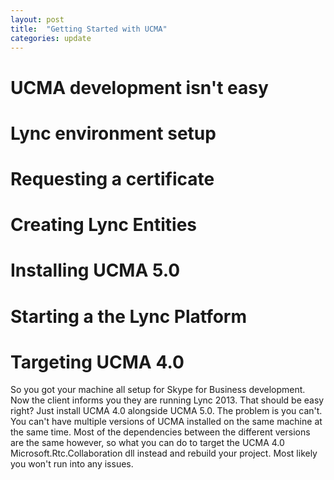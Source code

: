 ```yaml
---
layout: post
title:  "Getting Started with UCMA"
categories: update
---
```


# UCMA development isn't easy

# Lync environment setup

# Requesting a certificate

# Creating Lync Entities

# Installing UCMA 5.0

# Starting a the Lync Platform

# Targeting UCMA 4.0

So you got your machine all setup for Skype for Business development. Now the client informs
you they are running Lync 2013. That should be easy right? Just install UCMA 4.0 alongside
UCMA 5.0. The problem is you can't. You can't have multiple versions of UCMA installed on the
same machine at the same time. Most of the dependencies between the different
versions are the same however, so what you can do to target the UCMA 4.0 Microsoft.Rtc.Collaboration
dll instead and rebuild your project. Most likely you won't run into any issues.